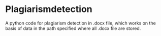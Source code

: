 # Plagiarismdetection

A python code for plagiarism detection in .docx file, which works on the basis of data in the path specified where all .docx file are stored.
